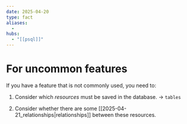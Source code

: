 ```yaml
---
date: 2025-04-20
type: fact
aliases:
  -
hubs:
  - "[[psql]]"
---
```


# For uncommon features

If you have a feature that is not commonly used, you need to:

1. Consider which *resources* must be saved in the database. -> `tables`

2. Consider whether there are some [[2025-04-21_relationships|relationships]] between these resources.

